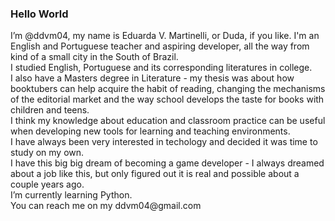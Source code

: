 <!DOCTYPE html>
<html>
<body>
<h3>Hello World</h3>
I’m @ddvm04, my name is Eduarda V. Martinelli, or Duda, if you like. I'm an English and Portuguese teacher and aspiring developer, all the way from kind of a small city in the South of Brazil. <br>
I studied English, Portuguese and its corresponding literatures in college. <br>
I also have a Masters degree in Literature - my thesis was about how booktubers can help acquire the habit of reading, changing the mechanisms of the editorial market and the way school develops the taste for books with children and teens. <br>
I think my knowledge about education and classroom practice can be useful when developing new tools for learning and teaching environments. <br>
I have always been very interested in techology and decided it was time to study on my own. <br>
I have this big big dream of becoming a game developer - I always dreamed about a job like this, but only figured out it is real and possible about a couple years ago. <br>
I’m currently learning Python. <br>
You can reach me on my ddvm04@gmail.com 
</body>
</html>
<!---
ddvm04/ddvm04 is a ✨ special ✨ repository because its `README.md` (this file) appears on your GitHub profile.
You can click the Preview link to take a look at your changes.
--->
